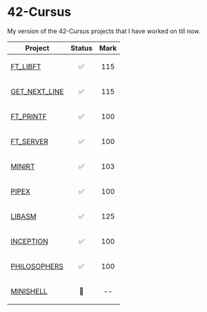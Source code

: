 # 42-Cursus
My version of the 42-Cursus projects that I have worked on till now.

| Project                                                                    |            Status          |            Mark             |
|----------------------------------------------------------------------------|----------------------------|-----------------------------|
| <a style="padding:0" href="https://github.com/EniddeallA/ft_libft"> FT_LIBFT </a>            | <p align="center"> ✅ </p> | <p align="center"> 115 </p> |
| <a href="https://github.com/EniddeallA/get_next_line"> GET_NEXT_LINE </a>  | <p align="center"> ✅ </p> | <p align="center"> 115 </p> |
| <a href="https://github.com/EniddeallA/ft_printf"> FT_PRINTF </a>          | <p align="center"> ✅ </p> | <p align="center"> 100 </p> |
| <a href="https://github.com/EniddeallA/Ft_server"> FT_SERVER </a>          | <p align="center"> ✅ </p> | <p align="center"> 100 </p> |
| <a href="https://github.com/EniddeallA/miniRT"> MINIRT </a>                | <p align="center"> ✅ </p> | <p align="center"> 103 </p> |
| <a href="https://github.com/EniddeallA/Pipex"> PIPEX </a>                  | <p align="center"> ✅ </p> | <p align="center"> 100 </p> |
| <a href="https://github.com/EniddeallA/Libasm"> LIBASM </a>                | <p align="center"> ✅ </p> | <p align="center"> 125 </p> |
| <a href="https://github.com/EniddeallA/Inception"> INCEPTION </a>          | <p align="center"> ✅ </p> | <p align="center"> 100 </p> |
| <a href="https://github.com/EniddeallA/Philosophers"> PHILOSOPHERS </a>    | <p align="center"> ✅ </p> | <p align="center"> 100 </p> |
| <a href="https://github.com/EniddeallA/Minishell"> MINISHELL </a>           | <p align="center"> 🔳 </p> | <p align="center"> -- </p>  |
